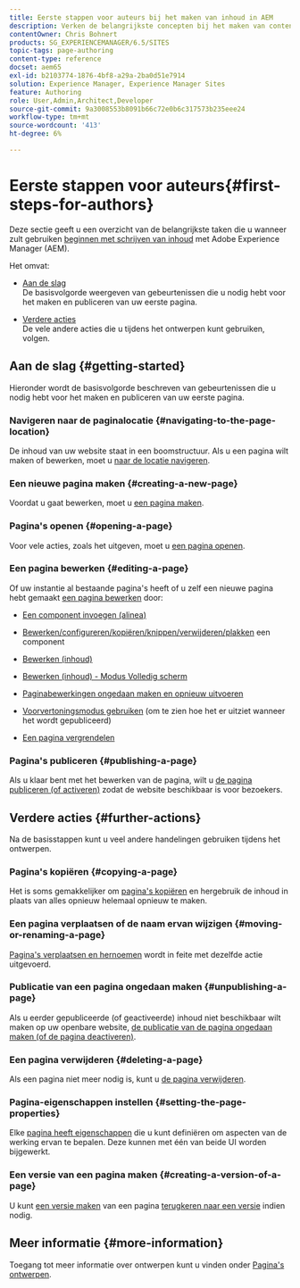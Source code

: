 ```yaml
---
title: Eerste stappen voor auteurs bij het maken van inhoud in AEM
description: Verken de belangrijkste concepten bij het maken van content en ontwerpen in AEM 6.5. U vindt ook informatie over het gebruik van tags, sjablonen en andere paginafuncties.
contentOwner: Chris Bohnert
products: SG_EXPERIENCEMANAGER/6.5/SITES
topic-tags: page-authoring
content-type: reference
docset: aem65
exl-id: b2103774-1876-4bf8-a29a-2ba0d51e7914
solution: Experience Manager, Experience Manager Sites
feature: Authoring
role: User,Admin,Architect,Developer
source-git-commit: 9a3008553b8091b66c72e0b6c317573b235eee24
workflow-type: tm+mt
source-wordcount: '413'
ht-degree: 6%

---
```



# Eerste stappen voor auteurs{#first-steps-for-authors}

Deze sectie geeft u een overzicht van de belangrijkste taken die u wanneer zult gebruiken [beginnen met schrijven van inhoud](/help/sites-authoring/author.md#concept-of-authoring-and-publishing) met Adobe Experience Manager (AEM).

Het omvat:

* [Aan de slag](#getting-started)\
  De basisvolgorde weergeven van gebeurtenissen die u nodig hebt voor het maken en publiceren van uw eerste pagina.

* [Verdere acties](#further-actions)\
  De vele andere acties die u tijdens het ontwerpen kunt gebruiken, volgen.

## Aan de slag {#getting-started}

Hieronder wordt de basisvolgorde beschreven van gebeurtenissen die u nodig hebt voor het maken en publiceren van uw eerste pagina.

### Navigeren naar de paginalocatie {#navigating-to-the-page-location}

De inhoud van uw website staat in een boomstructuur. Als u een pagina wilt maken of bewerken, moet u [naar de locatie navigeren](/help/sites-authoring/basic-handling.md#viewing-and-selecting-resources).

### Een nieuwe pagina maken {#creating-a-new-page}

Voordat u gaat bewerken, moet u [een pagina maken](/help/sites-authoring/managing-pages.md#creating-a-new-page).

### Pagina&#39;s openen {#opening-a-page}

Voor vele acties, zoals het uitgeven, moet u [een pagina openen](/help/sites-authoring/managing-pages.md#opening-a-page-for-editing).

### Een pagina bewerken {#editing-a-page}

Of uw instantie al bestaande pagina&#39;s heeft of u zelf een nieuwe pagina hebt gemaakt [een pagina bewerken](/help/sites-authoring/editing-content.md) door:

* [Een component invoegen (alinea)](/help/sites-authoring/editing-content.md#inserting-a-component)
* [Bewerken/configureren/kopiëren/knippen/verwijderen/plakken](/help/sites-authoring/editing-content.md#edit-configure-copy-cut-delete-paste) een component
* [Bewerken (inhoud)](/help/sites-authoring/editing-content.md#edit-content)
* [Bewerken (inhoud) - Modus Volledig scherm](/help/sites-authoring/editing-content.md#edit-content-full-screen-mode)

* [Paginabewerkingen ongedaan maken en opnieuw uitvoeren](/help/sites-authoring/editing-content.md#undoing-and-redoing-page-edits)
* [Voorvertoningsmodus gebruiken](/help/sites-authoring/editing-content.md#preview-mode) (om te zien hoe het er uitziet wanneer het wordt gepubliceerd)
* [Een pagina vergrendelen](/help/sites-authoring/editing-content.md#locking-a-page)

### Pagina&#39;s publiceren {#publishing-a-page}

Als u klaar bent met het bewerken van de pagina, wilt u [de pagina publiceren (of activeren)](/help/sites-authoring/publishing-pages.md#main-pars-title-10) zodat de website beschikbaar is voor bezoekers.

## Verdere acties {#further-actions}

Na de basisstappen kunt u veel andere handelingen gebruiken tijdens het ontwerpen.

### Pagina&#39;s kopiëren {#copying-a-page}

Het is soms gemakkelijker om [pagina&#39;s kopiëren](/help/sites-authoring/managing-pages.md#copying-and-pasting-a-page) en hergebruik de inhoud in plaats van alles opnieuw helemaal opnieuw te maken.

### Een pagina verplaatsen of de naam ervan wijzigen {#moving-or-renaming-a-page}

[Pagina&#39;s verplaatsen en hernoemen](/help/sites-authoring/managing-pages.md#moving-or-renaming-a-page) wordt in feite met dezelfde actie uitgevoerd.

### Publicatie van een pagina ongedaan maken {#unpublishing-a-page}

Als u eerder gepubliceerde (of geactiveerde) inhoud niet beschikbaar wilt maken op uw openbare website, [de publicatie van de pagina ongedaan maken (of de pagina deactiveren)](/help/sites-authoring/publishing-pages.md#main-pars-title-5).

### Een pagina verwijderen {#deleting-a-page}

Als een pagina niet meer nodig is, kunt u [de pagina verwijderen](/help/sites-authoring/managing-pages.md#deleting-a-page).

### Pagina-eigenschappen instellen {#setting-the-page-properties}

Elke [pagina heeft eigenschappen](/help/sites-authoring/editing-page-properties.md) die u kunt definiëren om aspecten van de werking ervan te bepalen. Deze kunnen met één van beide UI worden bijgewerkt.

### Een versie van een pagina maken {#creating-a-version-of-a-page}

U kunt [een versie maken](/help/sites-authoring/working-with-page-versions.md#creating-a-new-version) van een pagina [terugkeren naar een versie](/help/sites-authoring/working-with-page-versions.md#reverting-to-a-page-version) indien nodig.

## Meer informatie {#more-information}

Toegang tot meer informatie over ontwerpen kunt u vinden onder [Pagina&#39;s ontwerpen](/help/sites-authoring/page-authoring.md).

